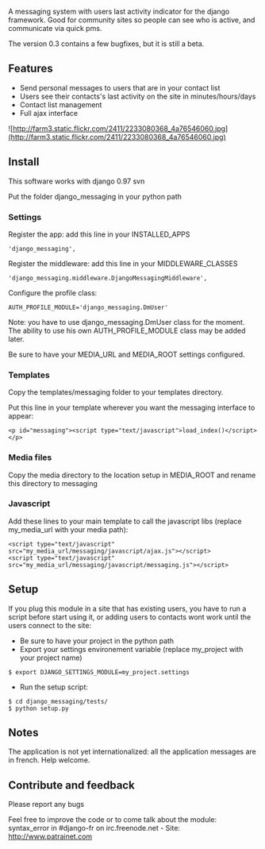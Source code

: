 A messaging system with users last activity indicator for the django framework. Good for community sites so people can see who is active, and communicate via quick pms.

The version 0.3 contains a few bugfixes, but it is still a beta.

## Features ##

  * Send personal messages to users that are in your contact list
  * Users see their contacts's last activity on the site in minutes/hours/days
  * Contact list management
  * Full ajax interface

![http://farm3.static.flickr.com/2411/2233080368_4a76546060.jpg](http://farm3.static.flickr.com/2411/2233080368_4a76546060.jpg)

## Install ##
This software works with django 0.97 svn

Put the folder django\_messaging in your python path
### Settings ###
Register the app: add this line in your INSTALLED\_APPS
```
'django_messaging',
```
Register the middleware: add this line in your MIDDLEWARE\_CLASSES
```
'django_messaging.middleware.DjangoMessagingMiddleware',
```
Configure the profile class:
```
AUTH_PROFILE_MODULE='django_messaging.DmUser'
```
Note: you have to use django\_messaging.DmUser class for the moment. The ability to use his own AUTH\_PROFILE\_MODULE class may be added later.

Be sure to have your MEDIA\_URL and MEDIA\_ROOT settings configured.

### Templates ###
Copy the templates/messaging folder to your templates directory.

Put this line in your template wherever you want the messaging interface to appear:

```
<p id="messaging"><script type="text/javascript">load_index()</script></p>
```

### Media files ###
Copy the media directory to the location setup in MEDIA\_ROOT and rename this directory to messaging

### Javascript ###
Add these lines to your main template to call the javascript libs (replace my\_media\_url with your media path):
```
<script type="text/javascript" src="my_media_url/messaging/javascript/ajax.js"></script>
<script type="text/javascript" src="my_media_url/messaging/javascript/messaging.js"></script>
```

## Setup ##

If you plug this module in a site that has existing users, you have to run a script before start using it, or adding users to contacts wont work until the users connect to the site:
  * Be sure to have your project in the python path
  * Export your settings environement variable (replace my\_project with your project name)
```
$ export DJANGO_SETTINGS_MODULE=my_project.settings
```
  * Run the setup script:
```
$ cd django_messaging/tests/
$ python setup.py
```

## Notes ##

The application is not yet internationalized: all the application messages are in french. Help welcome.

## Contribute and feedback ##

Please report any bugs

Feel free to improve the code or to come talk about the module: syntax\_error in #django-fr on irc.freenode.net - Site: http://www.patrainet.com